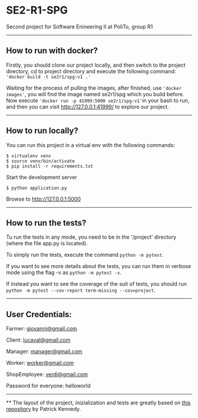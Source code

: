 # SE2-R1-SPG

Second project for Software Enineering II at PoliTo, group R1

----------

## How to run with docker?

Firstly, you should clone our project locally, and then switch to the project directory, cd to project directory and execute the following command: `'docker build -t se2r1/spg:v1 .'`

Waiting for the process of pulling the images, after finished, use `'docker images'`, you will find the image named se2r1/spg which you build before. Now execute `'docker run -p 41999:5000 se2r1/spg:v1'`in your bash to run, and then you can visit <http://127.0.0.1:41999/> to explore our project.

----------
## How to run locally?

You can run this project in a virtual env with the following commands:

```
$ virtualenv venv
$ source venv/bin/activate
$ pip install -r requirements.txt
```

Start the development server

```
$ python application.py
```

Browse to http://127.0.0.1:5000

----------

## How to run the tests?

Tu run the tests in any mode, you need to be in the '/project' directory (where the file app.py is located).

To simply run the tests, execute the command `python -m pytest`.

If you want to see more details about the tests, you can run them in verbose mode using the flag -v as `python -m pytest -v`.

If instead you want to see the coverage of the suit of tests, you should run `python -m pytest --cov-report term-missing --cov=project`.

----------
## User Credentials:

Farmer: giovanni@gmail.com

Client: lucaval@gmail.com

Manager: manager@gmail.com

Worker: worker@gmail.com

ShopEmployee: verdi@gmail.com

Password for everyone: helloworld

----------
** The layout of the project, inizialization and tests are greatly based on [this repository](https://gitlab.com/patkennedy79/flask_user_management_example) by Patrick Kennedy.

